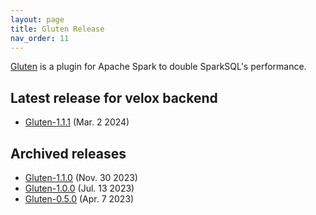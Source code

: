 ```yaml
---
layout: page
title: Gluten Release
nav_order: 11
---
```


[Gluten](https://github.com/apache/incubator-gluten) is a plugin for Apache Spark to double SparkSQL's performance.

## Latest release for velox backend
* [Gluten-1.1.1](https://github.com/apache/incubator-gluten/releases/tag/v1.1.1) (Mar. 2 2024)

## Archived releases
* [Gluten-1.1.0](https://github.com/apache/incubator-gluten/releases/tag/v1.1.0) (Nov. 30 2023)
* [Gluten-1.0.0](https://github.com/apache/incubator-gluten/releases/tag/v1.0.0) (Jul. 13 2023)
* [Gluten-0.5.0](https://github.com/apache/incubator-gluten/releases/tag/0.5.0) (Apr. 7 2023)
